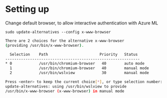 # Setting up

Change default browser, to allow interactive authentication with Azure ML 

`sudo update-alternatives --config x-www-browser`


```bash
There are 2 choices for the alternative x-www-browser 
(providing /usr/bin/x-www-browser).

  Selection    Path                       Priority   Status
------------------------------------------------------------
* 0            /usr/bin/chromium-browser   40        auto mode
  1            /usr/bin/chromium-browser   40        manual mode
  2            /usr/bin/wslview            30        manual mode

Press <enter> to keep the current choice[*], or type selection number: 2
update-alternatives: using /usr/bin/wslview to provide 
/usr/bin/x-www-browser (x-www-browser) in manual mode
```